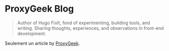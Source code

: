 # ProxyGeek Blog

> Author of Hugo FixIt, fond of experimenting, building tools, and writing. Sharing thoughts, experiences, and observations in front-end development.

Seulement un article by [ProxyGeek](https://github.com/Pr0xyG33k).

